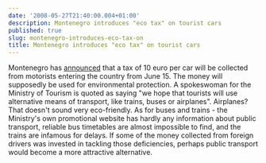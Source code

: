 ```yaml
---
date: '2008-05-27T21:40:00.004+01:00'
description: Montenegro introduces "eco tax" on tourist cars
published: true
slug: montenegro-introduces-eco-tax-on
title: Montenegro introduces "eco tax" on tourist cars
---
```


Montenegro has <a href="http://www.nasdaq.com/aspxcontent/NewsStory.aspx?cpath=20080527%5CACQDJON200805271151DOWJONESDJONLINE000407.htm&amp;&amp;mypage=newsheadlines&amp;title=Montenegro%20To%20Impose%20Tax%20On%20Foreign%20Drivers%20From%20June%201">announced</a> that a tax of 10 euro per car will be collected from motorists entering the country from June 15. The money will supposedly be used for environmental protection. A spokeswoman for the Ministry of Tourism is quoted as saying "we hope that tourists will use alternative means of transport, like trains, buses or airplanes". Airplanes? That doesn't sound very eco-friendly. As for buses and trains - the Ministry's own promotional website has hardly any information about public transport, reliable bus timetables are almost impossible to find, and the trains are infamous for delays. If some of the money collected from foreign drivers was invested in tackling those deficiencies, perhaps public transport would become a more attractive alternative.